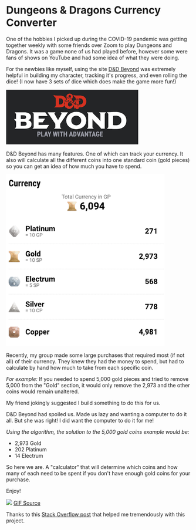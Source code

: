 # Dungeons & Dragons Currency Converter

One of the hobbies I picked up during the COVID-19 pandemic was getting together weekly with some friends over Zoom to play Dungeons and Dragons. It was a game none of us had played before, however some were fans of shows on YouTube and had some idea of what they were doing.

For the newbies like myself, using the site [D&D Beyond](https://www.dndbeyond.com/) was extremely helpful in building my character, tracking it's progress, and even rolling the dice! (I now have 3 sets of dice which does make the game more fun!)

![DND_beyond_logo](images/DNDBeyond.png)


D&D Beyond has many features. One of which can track your currency. It also will calculate all the different coins into one standard coin (gold pieces) so you can get an idea of how much you have to spend.

![currency](images/currency.png)

Recently, my group made some large purchases that required most (if not all) of their currency. They knew they had the money to spend, but had to calculate by hand how much to take from each specific coin.

*For example:*
If you needed to spend 5,000 gold pieces and tried to remove 5,000 from the "Gold" section, it would only remove the 2,973 and the other coins would remain unaltered.

My friend jokingly suggested I build something to do this for us. 

D&D Beyond had spoiled us. Made us lazy and wanting a computer to do it all. But she was right! I did want the computer to do it for me!

*Using the algorithm, the solution to the 5,000 gold coins example would be:*
- 2,973 Gold 
- 202 Platinum 
- 14 Electrum 

So here we are. A "calculator" that will determine which coins and how many of each need to be spent if you don't have enough gold coins for your purchase.

Enjoy!

![](https://media.giphy.com/media/fZDvW2dkJG4zjiu70b/giphy-downsized.gif)
[GIF Source](https://media.giphy.com/media/fZDvW2dkJG4zjiu70b/source.gif)

Thanks to this [Stack Overflow post](https://stackoverflow.com/questions/44213144/coin-change-with-limited-coins-complexity) that helped me tremendously with this project.
